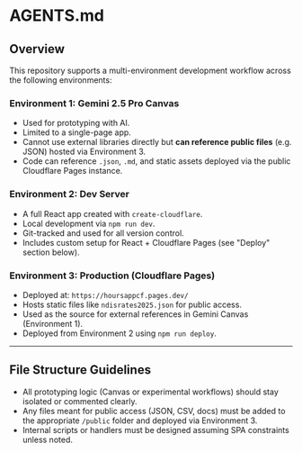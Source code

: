 # AGENTS.md

## Overview

This repository supports a multi-environment development workflow across the following environments:

### Environment 1: Gemini 2.5 Pro Canvas
- Used for prototyping with AI.
- Limited to a single-page app.
- Cannot use external libraries directly but **can reference public files** (e.g. JSON) hosted via Environment 3.
- Code can reference `.json`, `.md`, and static assets deployed via the public Cloudflare Pages instance.

### Environment 2: Dev Server
- A full React app created with `create-cloudflare`.
- Local development via `npm run dev`.
- Git-tracked and used for all version control.
- Includes custom setup for React + Cloudflare Pages (see "Deploy" section below).

### Environment 3: Production (Cloudflare Pages)
- Deployed at: `https://hoursappcf.pages.dev/`
- Hosts static files like `ndisrates2025.json` for public access.
- Used as the source for external references in Gemini Canvas (Environment 1).
- Deployed from Environment 2 using `npm run deploy`.

---

## File Structure Guidelines

- All prototyping logic (Canvas or experimental workflows) should stay isolated or commented clearly.
- Any files meant for public access (JSON, CSV, docs) must be added to the appropriate `/public` folder and deployed via Environment 3.
- Internal scripts or handlers must be designed assuming SPA constraints unless noted.
